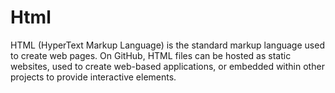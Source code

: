 # Html
HTML (HyperText Markup Language) is the standard markup language used to create web pages. On GitHub, HTML files can be hosted as static websites, used to create web-based applications, or embedded within other projects to provide interactive elements.
